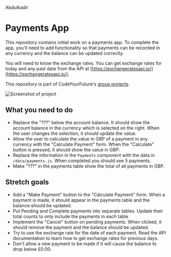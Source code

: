 Abdulkadir
# Payments App

This repository contains initial work on a payments app. To complete the app, you'll need to add functionality so that payments can be recorded in any currency and the balance can be updated correctly.

You will need to know the exchange rates. You can get exchange rates for today and any past date from the API at [https://exchangeratesapi.io/](https://exchangeratesapi.io/).

This repository is part of CodeYourFuture's [group projects](https://github.com/CodeYourFuture/group-projects).

![Screenshot of project](screenshot.png)

## What you need to do

- Replace the "???" below the account balance. It should show the account balance in the currency which is selected on the right. When the user changes the selection, it should update the value.
- Allow the user to calculate the value in GBP of a payment in any currency with the "Calculate Payment" form. When the "Calculate" button is pressed, it should show the value in GBP.
- Replace the information in the `Payments` component with the data in `/data/payments.js`. When completed you should see 5 payments.
- Make "???" in the payments table show the total of all payments in GBP.

## Stretch goals

- Add a "Make Payment" button to the "Calculate Payment" form. When a payment is made, it should appear in the payments table and the balance should be updated.
- Put Pending and Complete payments into separate tables. Update their total counts to only include the payments in each table
- Implement the "Cancel" button on pending payments. When clicked, it should remove the payment and the balance should be updated.
- Try to use the exchange rate for the date of each payment. Read the API documentation to learn how to get exchange rates for previous days.
- Don't allow a new payment to be made if it will cause the balance to drop below £0.00.
